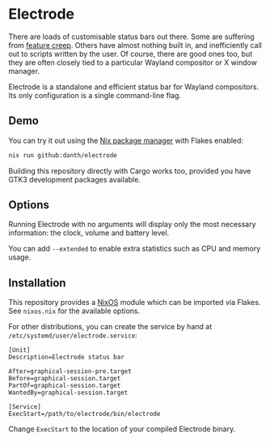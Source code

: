 # Electrode

There are loads of customisable status bars out there. Some are suffering from
[feature creep](https://en.wikipedia.org/wiki/Feature_creep). Others have
almost nothing built in, and inefficiently call out to scripts written by the
user. Of course, there are good ones too, but they are often closely tied to a
particular Wayland compositor or X window manager.

Electrode is a standalone and efficient status bar for Wayland compositors.
Its only configuration is a single command-line flag.

## Demo

You can try it out using the [Nix package manager](https://nixos.org/) with
Flakes enabled:

```sh
nix run github:danth/electrode
```

Building this repository directly with Cargo works too, provided you have GTK3
development packages available.

## Options

Running Electrode with no arguments will display only the most necessary
information: the clock, volume and battery level.

You can add `--extended` to enable extra statistics such as CPU and memory
usage.

## Installation

This repository provides a [NixOS](https://nixos.org/) module which can be
imported via Flakes. See `nixos.nix` for the available options.

For other distributions, you can create the service by hand at
`/etc/systemd/user/electrode.service`:

```systemd
[Unit]
Description=Electrode status bar

After=graphical-session-pre.target
Before=graphical-session.target
PartOf=graphical-session.target
WantedBy=graphical-session.target

[Service]
ExecStart=/path/to/electrode/bin/electrode
```

Change `ExecStart` to the location of your compiled Electrode binary.
